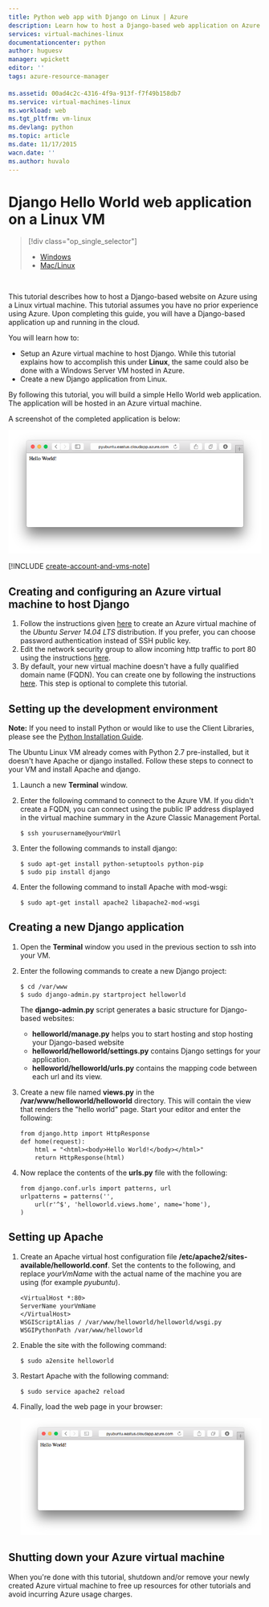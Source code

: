 ```yaml
---
title: Python web app with Django on Linux | Azure
description: Learn how to host a Django-based web application on Azure using a Linux virtual machine.
services: virtual-machines-linux
documentationcenter: python
author: huguesv
manager: wpickett
editor: ''
tags: azure-resource-manager

ms.assetid: 00ad4c2c-4316-4f9a-913f-f7f49b158db7
ms.service: virtual-machines-linux
ms.workload: web
ms.tgt_pltfrm: vm-linux
ms.devlang: python
ms.topic: article
ms.date: 11/17/2015
wacn.date: ''
ms.author: huvalo
---
```


# Django Hello World web application on a Linux VM
> [!div class="op_single_selector"]
>- [Windows](./virtual-machines-windows-classic-python-django-web-app.md)
>- [Mac/Linux](./virtual-machines-linux-python-django-web-app.md)

<br>

This tutorial describes how to host a Django-based website on Azure using a Linux virtual machine. This tutorial assumes you have no prior experience using Azure. Upon completing this guide, you will have a Django-based application up and running in the cloud.

You will learn how to:

* Setup an Azure virtual machine to host Django. While this tutorial explains how to accomplish this under **Linux**, the same could also be done with a Windows Server VM hosted in Azure. 
* Create a new Django application from Linux.

By following this tutorial, you will build a simple Hello World web application. The application will be hosted in an Azure virtual machine.

A screenshot of the completed application is below:

![A browser window displaying the hello world page on Azure](./media/virtual-machines-linux-python-django-web-app/mac-linux-django-helloworld-browser.png)

[!INCLUDE [create-account-and-vms-note](../../includes/create-account-and-vms-note.md)]

## Creating and configuring an Azure virtual machine to host Django
1. Follow the instructions given [here](./virtual-machines-linux-quick-create-portal.md) to create an Azure virtual machine of the *Ubuntu Server 14.04 LTS* distribution.  If you prefer, you can choose password authentication instead of SSH public key.
2. Edit the network security group to allow incoming http traffic to port 80 using the instructions [here](../virtual-network/virtual-networks-create-nsg-arm-pportal.md).
3. By default, your new virtual machine doesn't have a fully qualified domain name (FQDN).  You can create one by following the instructions [here](./virtual-machines-linux-portal-create-fqdn.md).  This step is optional to complete this tutorial.

## <a id="setup"> </a>Setting up the development environment
**Note:** If you need to install Python or would like to use the Client Libraries, please see the [Python Installation Guide](../python-how-to-install.md).

The Ubuntu Linux VM already comes with Python 2.7 pre-installed, but it doesn't have Apache or django installed.  Follow these steps to connect to your VM and install Apache and django.

1. Launch a new **Terminal** window.
2. Enter the following command to connect to the Azure VM.  If you didn't create a FQDN, you can connect using the public IP address displayed in the virtual machine summary in the Azure Classic Management Portal.

       $ ssh yourusername@yourVmUrl
3. Enter the following commands to install django:

       $ sudo apt-get install python-setuptools python-pip
       $ sudo pip install django
4. Enter the following command to install Apache with mod-wsgi:

       $ sudo apt-get install apache2 libapache2-mod-wsgi

## Creating a new Django application
1. Open the **Terminal** window you used in the previous section to ssh into your VM.
2. Enter the following commands to create a new Django project:

       $ cd /var/www
       $ sudo django-admin.py startproject helloworld

    The **django-admin.py** script generates a basic structure for Django-based websites:

    * **helloworld/manage.py** helps you to start hosting and stop hosting your Django-based website
    * **helloworld/helloworld/settings.py** contains Django settings for your application.
    * **helloworld/helloworld/urls.py** contains the mapping code between each url and its view.
3. Create a new file named **views.py** in the **/var/www/helloworld/helloworld** directory. This will contain the view that renders the "hello world" page. Start your editor and enter the following:

    ```
    from django.http import HttpResponse
    def home(request):
        html = "<html><body>Hello World!</body></html>"
        return HttpResponse(html)
    ```
4. Now replace the contents of the **urls.py** file with the following:

    ```
    from django.conf.urls import patterns, url
    urlpatterns = patterns('',
        url(r'^$', 'helloworld.views.home', name='home'),
    )
    ```

## Setting up Apache
1. Create an Apache virtual host configuration file **/etc/apache2/sites-available/helloworld.conf**. Set the contents to the following, and replace *yourVmName* with the actual name of the machine you are using (for example *pyubuntu*).

    ```
    <VirtualHost *:80>
    ServerName yourVmName
    </VirtualHost>
    WSGIScriptAlias / /var/www/helloworld/helloworld/wsgi.py
    WSGIPythonPath /var/www/helloworld
    ```
2. Enable the site with the following command:

       $ sudo a2ensite helloworld
3. Restart Apache with the following command:

       $ sudo service apache2 reload
4. Finally, load the web page in your browser:

    ![A browser window displaying the hello world page on Azure](./media/virtual-machines-linux-python-django-web-app/mac-linux-django-helloworld-browser.png)

## Shutting down your Azure virtual machine
When you're done with this tutorial, shutdown and/or remove your newly created Azure virtual machine to free up resources for other tutorials and avoid incurring Azure usage charges.
